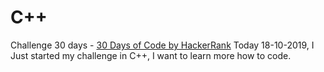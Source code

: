 # C++
Challenge 30 days - [30 Days of Code by HackerRank](https://www.hackerrank.com/domains/tutorials/30-days-of-code)
Today 18-10-2019, I Just started my challenge in C++, I want to learn more how to code.
